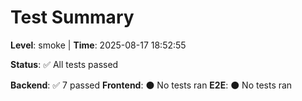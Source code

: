 # Test Summary
**Level**: smoke | **Time**: 2025-08-17 18:52:55

**Status**: ✅ All tests passed

**Backend**: ✅ 7 passed
**Frontend**: ⚫ No tests ran
**E2E**: ⚫ No tests ran


